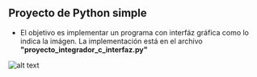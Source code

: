## Proyecto de Python simple
- El objetivo es implementar un programa con interfáz gráfica como lo indica la imágen.
La implementación está en el archivo **"proyecto_integrador_c_interfaz.py"**

![alt text](https://i.ibb.co/bsJzfX6/objective.jpg)

